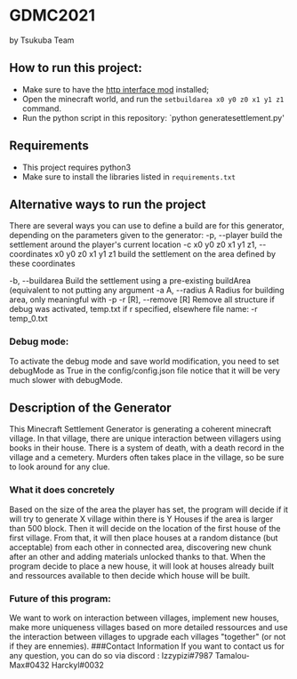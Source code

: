 # GDMC2021
by Tsukuba Team
## How to run this project:
- Make sure to have the [http interface mod](https://github.com/nilsgawlik/gdmc_http_interface) installed;
- Open the minecraft world, and run the `setbuildarea x0 y0 z0 x1 y1 z1` command.
- Run the python script in this repository: `python generatesettlement.py'
## Requirements
- This project requires python3 
- Make sure to install the libraries listed in `requirements.txt`
## Alternative ways to run the project
There are several ways you can use to define a build are for this generator, depending on the parameters given to the generator:
-p, --player          build the settlement around the player's current location
-c x0 y0 z0 x1 y1 z1, --coordinates x0 y0 z0 x1 y1 z1
   build the settlement on the area defined by these coordinates</p>
-b, --buildarea       Build the settlement using a pre-existing buildArea (equivalent to not putting any argument
-a A, --radius A      Radius for building area, only meaningful with -p
-r [R], --remove [R]  Remove all structure if debug was activated, temp.txt if r specified, elsewhere file name: -r temp_0.txt
### Debug mode: 
To activate the debug mode and save world modification, you need to set debugMode as True in the config/config.json file
notice that it will be very much slower with debugMode.
## Description of the Generator
This Minecraft Settlement Generator is generating a coherent minecraft village. In that village, there are unique interaction between villagers using books in their house. There is a system of death, with a death record in the village and a cemetery. Murders often takes place in the village, so be sure to look around for any clue.
### What it does concretely
Based on the size of the area the player has set, the program will decide if it will try to generate X village within there is Y Houses if the area is larger than 500 block. Then it will decide on the location of the first house of the first village. From that, it will then place houses at a random distance (but acceptable) from each other in connected area, discovering new chunk after an other and adding materials unlocked thanks to that. When the program decide to place a new house, it will look at houses already built and ressources available to then decide which house will be built.
### Future of this program:
We want to work on interaction between villages, implement new houses, make more uniqueness villages based on more detailed ressources and use the interaction between villages to upgrade each villages "together" (or not if they are ennemies).
###Contact Information
If you want to contact us for any question, you can do so via discord :
Izzypizi#7987
Tamalou-Max#0432
Harckyl#0032
